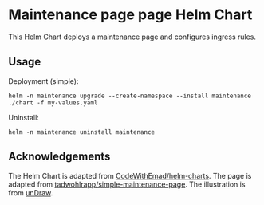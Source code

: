 # Maintenance page page Helm Chart

This Helm Chart deploys a maintenance page and configures ingress rules.

## Usage

Deployment (simple):

```shell
helm -n maintenance upgrade --create-namespace --install maintenance ./chart -f my-values.yaml
```

Uninstall:

```shell
helm -n maintenance uninstall maintenance
```

## Acknowledgements

The Helm Chart is adapted from [CodeWithEmad/helm-charts](https://github.com/CodeWithEmad/helm-charts/).
The page is adapted from [tadwohlrapp/simple-maintenance-page](https://github.com/tadwohlrapp/simple-maintenance-page/).
The illustration is from [unDraw](https://undraw.co/).
